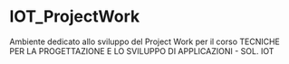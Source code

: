 # IOT_ProjectWork

Ambiente dedicato allo sviluppo del Project Work per il corso
TECNICHE PER LA PROGETTAZIONE E LO SVILUPPO DI APPLICAZIONI - SOL. IOT
